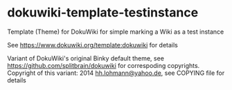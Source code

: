 dokuwiki-template-testinstance
==============================

Template (Theme) for DokuWiki for simple marking a Wiki as a test instance

See https://www.dokuwiki.org/template:dokuwiki for details


Variant of DokuWiki's original Binky default theme, see https://github.com/splitbrain/dokuwiki for correspoding copyrights.
Copyright of this variant: 2014 hh.lohmann@yahoo.de, see COPYING file for details
